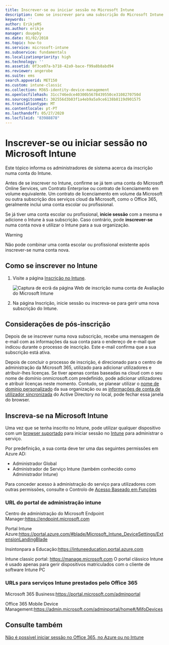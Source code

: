 ```yaml
---
title: Inscrever-se ou iniciar sessão no Microsoft Intune
description: Como se inscrever para uma subscrição do Microsoft Intune ou iniciar a sua subscrição.
keywords: ''
author: ErikjeMS
ms.author: erikje
manager: dougeby
ms.date: 01/02/2018
ms.topic: how-to
ms.service: microsoft-intune
ms.subservice: fundamentals
ms.localizationpriority: high
ms.technology: ''
ms.assetid: 0f3ce07a-b718-42a9-bace-f99a8b8abd94
ms.reviewer: angerobe
ms.suite: ems
search.appverid: MET150
ms.custom: intune-classic
ms.collection: M365-identity-device-management
ms.openlocfilehash: 31cc746edce40300b5678439550ce3108270750d
ms.sourcegitcommit: 302556d3b03f1a4eb9a5a9ce6138b8119d901575
ms.translationtype: MT
ms.contentlocale: pt-PT
ms.lasthandoff: 05/27/2020
ms.locfileid: "83988878"
---
```

# <a name="sign-up-or-sign-in-to-microsoft-intune"></a>Inscrever-se ou iniciar sessão no Microsoft Intune

Este tópico informa os administradores de sistema acerca da inscrição numa conta do Intune.

Antes de se inscrever no Intune, confirme se já tem uma conta do Microsoft Online Services, um Contrato Enterprise ou contrato de licenciamento em volume equivalente. Um contrato de licenciamento em volume da Microsoft ou outra subscrição dos serviços cloud da Microsoft, como o Office 365, geralmente inclui uma conta escolar ou profissional.

Se já tiver uma conta escolar ou profissional, **inicie sessão** com a mesma e adicione o Intune à sua subscrição. Caso contrário, pode **inscrever-se** numa conta nova e utilizar o Intune para a sua organização.

>[!WARNING]
>Não pode combinar uma conta escolar ou profissional existente após inscrever-se numa conta nova.

## <a name="how-to-sign-up-for-intune"></a>Como se inscrever no Intune

1. Visite a página [Inscrição no Intune](https://admin.microsoft.com/Signup/Signup.aspx?OfferId=40BE278A-DFD1-470a-9EF7-9F2596EA7FF9&dl=INTUNE_A&ali=1#0%20).

   ![Captura de ecrã da página Web de inscrição numa conta de Avaliação do Microsoft Intune](./media/account-sign-up/account-sign-up-site.png)

2. Na página Inscrição, inicie sessão ou inscreva-se para gerir uma nova subscrição do Intune.

## <a name="post-sign-up-considerations"></a>Considerações de pós-inscrição

Depois de se inscrever numa nova subscrição, recebe uma mensagem de e-mail com as informações da sua conta para o endereço de e-mail que indicou durante o processo de inscrição. Este e-mail confirma que a sua subscrição está ativa.

Depois de concluir o processo de inscrição, é direcionado para o centro de administração da Microsoft 365, utilizado para adicionar utilizadores e atribuir-lhes licenças. Se tiver apenas contas baseadas na cloud com o seu nome de domínio onmicrosoft.com predefinido, pode adicionar utilizadores e atribuir licenças neste momento. Contudo, se planear utilizar o [nome de domínio personalizado](custom-domain-name-configure.md) da sua organização ou as [informações de conta de utilizador sincronizada](users-add.md#sync-active-directory-and-add-users-to-intune) do Active Directory no local, pode fechar essa janela do browser.

## <a name="sign-in-to-microsoft-intune"></a>Inscreva-se na Microsoft Intune

Uma vez que se tenha inscrito no Intune, pode utilizar qualquer dispositivo com um [browser suportado](supported-devices-browsers.md#intune-supported-web-browsers) para iniciar sessão no [Intune](https://go.microsoft.com/fwlink/?linkid=2090973) para administrar o serviço.

Por predefinição, a sua conta deve ter uma das seguintes permissões em Azure AD:

- Administrador Global
- Administrador de Serviço Intune (também conhecido como Administrador Intune)

Para conceder acesso à administração do serviço para utilizadores com outras permissões, consulte o Controlo de [Acesso Baseado em Funções](role-based-access-control.md)

### <a name="intune-admin-portal-url"></a>URL do portal de administração intune

Centro de administração do Microsoft Endpoint Manager:https://endpoint.microsoft.com

Portal Intune Azure:https://portal.azure.com/#blade/Microsoft_Intune_DeviceSettings/ExtensionLandingBlade

Insintonpara a Educação:https://intuneeducation.portal.azure.com

Intune classic portal: https://manage.microsoft.com O portal clássico Intune é usado apenas para gerir dispositivos matriculados com o cliente de software Intune PC

### <a name="urls-for-intune-services-provided-by-office-365"></a>URLs para serviços Intune prestados pelo Office 365

Microsoft 365 Business:https://portal.microsoft.com/adminportal

Office 365 Mobile Device Management:https://admin.microsoft.com/adminportal/home#/MifoDevices

## <a name="see-also"></a>Consulte também

[Não é possível iniciar sessão no Office 365, no Azure ou no Intune](https://support.microsoft.com/help/2412085)
